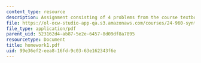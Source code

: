 ```yaml
---
content_type: resource
description: Assignment consisting of 4 problems from the course textbook.
file: https://ol-ocw-studio-app-qa.s3.amazonaws.com/courses/24-960-syntactic-models-spring-2006/99e36ef2eea816fd9c0363e162343f6e_homework1.pdf
file_type: application/pdf
parent_uid: 523162d4-ab87-5e2e-6457-8d09df8a7895
resourcetype: Document
title: homework1.pdf
uid: 99e36ef2-eea8-16fd-9c03-63e162343f6e
---
```

